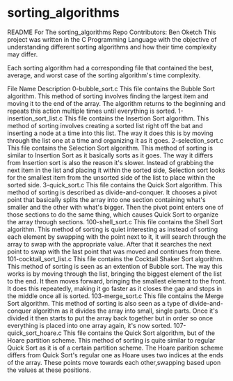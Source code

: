 # sorting_algorithms

README For The sorting_algorithms Repo
Contributors: Ben Oketch
This project was written in the C Programming Language with the objective of understanding different sorting algorithms and how their time complexity may differ.

Each sorting algorithm had a corresponding file that contained the best, average, and worst case of the sorting algorithm's time complexity.

File Name	Description
0-bubble_sort.c	This file contains the Bubble Sort algorithm. This method of sorting involves finding the largest item and moving it to the end of the array. The algorithm returns to the beginning and repeats this action multiple times until everything is sorted.
1-insertion_sort_list.c	This file contains the Insertion Sort algorithm. This method of sorting involves creating a sorted list right off the bat and inserting a node at a time into this list. The way it does this is by moving through the list one at a time and organizing it as it goes.
2-selection_sort.c	This file contains the Selection Sort algorithm. This method of sorting is similar to Insertion Sort as it basically sorts as it goes. The way it differs from Insertion sort is also the reason it's slower. Instead of grabbing the next item in the list and placing it within the sorted side, Selection sort looks for the smallest item from the unsorted side of the list to place within the sorted side.
3-quick_sort.c	This file contains the Quick Sort algorithm. This method of sorting is described as divide-and-conquer. It chooses a pivot point that basically splits the array into one section containing what's smaller and the other with what's bigger. Then the pivot point enters one of those sections to do the same thing, which causes Quick Sort to organize the array through sections.
100-shell_sort.c	This file contains the Shell Sort algorithm. This method of sorting is quiet interesting as instead of sorting each element by swapping with the point next to it, it will search through the array to swap with the appropriate value. After that it searches the next point to swap with the last point that was moved and continues from there.
101-cocktail_sort_list.c	This file contains the Cocktail Shaker Sort algorithm. This method of sorting is seen as an extention of Bubble sort. The way this works is by moving through the list, bringing the biggest element of the list to the end. It then moves forward, bringing the smallest element to the front. It does this repeatedly, making it go faster as it closes the gap and stops in the middle once all is sorted.
103-merge_sort.c	This file contains the Merge Sort algorithm. This method of sorting is also seen as a type of divide-and-conquer algorithm as it divides the array into small, single parts. Once it's divided it then starts to put the array back together but in order so once everything is placed into one array again, it's now sorted.
107-quick_sort_hoare.c	This file contains the Quick Sort algorithm, but of the Hoare partition scheme. This method of sorting is quite similar to regular Quick Sort as it is of a certain partition scheme. The Hoare parition scheme differs from Quick Sort's regular one as Hoare uses two indices at the ends of the array. These points move towards each other,swapping based upon the values at these positions.
